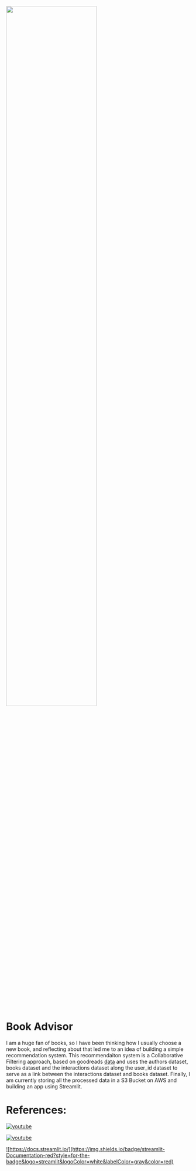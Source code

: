 <img width="70%" src="https://github.com/caiosoter/Book_Advisor/assets/104923248/425aff2d-5bcc-4473-8781-549b151dd021" />

# Book Advisor
I am a huge fan of books, so I have been thinking how I usually choose a new book, and reflecting about that led me to an idea of building a simple recommendation system. This recommendaiton system is a Collaborative Filtering approach, based on goodreads [data](https://mengtingwan.github.io/data/goodreads#datasets) and uses the authors dataset, books dataset and the interactions dataset along the user_id dataset to serve as a link between the interactions dataset and books dataset. Finally, I am currently storing all the processed data in a S3 Bucket on AWS and building an app using Streamlit.

# References:

 <a href="https://www.youtube.com/watch?v=x-alwfgQ-cY&list=PLUnu2sOhsKcHpUmiTJGc_tr5_q4kjBQzg&index=1&t=499s">

   ![youtube](https://img.shields.io/badge/youtube-Build_A_Book_Recommendation_System_With_Machine_Learning_[part_1_of_2]-red?style=for-the-badge&logo=youtube&logoColor=white&labelColor=gray&color=red)

 </a> 

 <a href="https://www.youtube.com/watch?v=x-alwfgQ-cY&list=PLUnu2sOhsKcHpUmiTJGc_tr5_q4kjBQzg&index=2&t=499s">

   ![youtube](https://img.shields.io/badge/youtube-Book_Recommendations_With_Collaborative_Filtering_and_Python_[part_2_of_2]-red?style=for-the-badge&logo=youtube&logoColor=white&labelColor=gray&color=red)

 </a> 

 <a href="https://docs.streamlit.io/">

   ![https://docs.streamlit.io/](https://img.shields.io/badge/streamlit-Documentation-red?style=for-the-badge&logo=streamlit&logoColor=white&labelColor=gray&color=red)

 </a> 
